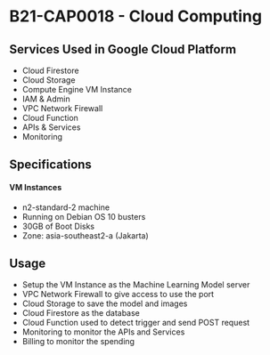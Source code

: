 # B21-CAP0018 - Cloud Computing

## Services Used in Google Cloud Platform

- Cloud Firestore
- Cloud Storage
- Compute Engine VM Instance
- IAM & Admin
- VPC Network Firewall
- Cloud Function
- APIs & Services
- Monitoring


## Specifications

#### VM Instances
- n2-standard-2 machine
- Running on Debian OS 10 busters
- 30GB of Boot Disks 
- Zone: asia-southeast2-a (Jakarta)

## Usage
- Setup the VM Instance as the Machine Learning Model server
- VPC Network Firewall to give access to use the port
- Cloud Storage to save the model and images
- Cloud Firestore as the database
- Cloud Function used to detect trigger and send POST request
- Monitoring to monitor the APIs and Services
- Billing to monitor the spending
